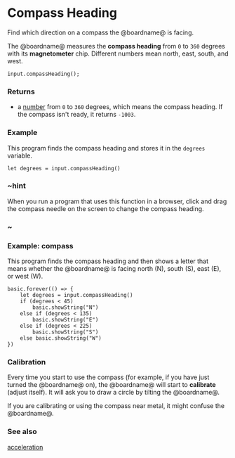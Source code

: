 # Compass Heading

Find which direction on a compass the @boardname@ is facing.

The @boardname@ measures the **compass heading** from `0` to `360` degrees with its **magnetometer** chip. Different numbers mean north, east, south, and west.

```sig
input.compassHeading();
```

### Returns

* a [number](/reference/types/number) from `0` to `360` degrees, which means the compass heading. If the compass isn't ready, it returns `-1003`.

### Example

This program finds the compass heading and stores it in the `degrees` variable.

```blocks
let degrees = input.compassHeading()
```

### ~hint

When you run a program that uses this function in a browser, click and drag the compass needle on the screen to change the compass heading.

### ~

### Example: compass

This program finds the compass heading and then shows a letter that means whether the @boardname@ is facing north (N), south (S), east (E), or west (W).

```blocks
basic.forever(() => {
    let degrees = input.compassHeading()
    if (degrees < 45)
        basic.showString("N")
    else if (degrees < 135)
        basic.showString("E")
    else if (degrees < 225)
        basic.showString("S")
    else basic.showString("W")
})
```

### Calibration

Every time you start to use the compass (for example, if you have just turned the @boardname@ on), the @boardname@ will start to **calibrate** (adjust itself). It will ask you to draw a circle by tilting the @boardname@.

If you are calibrating or using the compass near metal, it might confuse the @boardname@.

### See also

[acceleration](/reference/input/acceleration)